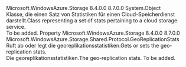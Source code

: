 <Type Name="ServiceStats" FullName="Microsoft.WindowsAzure.Storage.Shared.Protocol.ServiceStats">
  <TypeSignature Language="C#" Value="public sealed class ServiceStats" />
  <TypeSignature Language="ILAsm" Value=".class public auto ansi sealed beforefieldinit ServiceStats extends System.Object" />
  <TypeSignature Language="DocId" Value="T:Microsoft.WindowsAzure.Storage.Shared.Protocol.ServiceStats" />
  <TypeSignature Language="VB.NET" Value="Public NotInheritable Class ServiceStats" />
  <TypeSignature Language="F#" Value="type ServiceStats = class" />
  <AssemblyInfo>
    <AssemblyName>Microsoft.WindowsAzure.Storage</AssemblyName>
    <AssemblyVersion>8.4.0.0</AssemblyVersion>
    <AssemblyVersion>8.7.0.0</AssemblyVersion>
  </AssemblyInfo>
  <Base>
    <BaseTypeName>System.Object</BaseTypeName>
  </Base>
  <Interfaces />
  <Docs>
    <summary>
            <span data-ttu-id="2eaf5-101">Klasse, die einen Satz von Statistiken für einen Cloud-Speicherdienst darstellt.</span><span class="sxs-lookup"><span data-stu-id="2eaf5-101">Class representing a set of stats pertaining to a cloud storage service.</span></span>
            </summary>
    <remarks>To be added.</remarks>
  </Docs>
  <Members>
    <Member MemberName="GeoReplication">
      <MemberSignature Language="C#" Value="public Microsoft.WindowsAzure.Storage.Shared.Protocol.GeoReplicationStats GeoReplication { get; }" />
      <MemberSignature Language="ILAsm" Value=".property instance class Microsoft.WindowsAzure.Storage.Shared.Protocol.GeoReplicationStats GeoReplication" />
      <MemberSignature Language="DocId" Value="P:Microsoft.WindowsAzure.Storage.Shared.Protocol.ServiceStats.GeoReplication" />
      <MemberSignature Language="VB.NET" Value="Public ReadOnly Property GeoReplication As GeoReplicationStats" />
      <MemberSignature Language="F#" Value="member this.GeoReplication : Microsoft.WindowsAzure.Storage.Shared.Protocol.GeoReplicationStats" Usage="Microsoft.WindowsAzure.Storage.Shared.Protocol.ServiceStats.GeoReplication" />
      <MemberType>Property</MemberType>
      <AssemblyInfo>
        <AssemblyName>Microsoft.WindowsAzure.Storage</AssemblyName>
        <AssemblyVersion>8.4.0.0</AssemblyVersion>
        <AssemblyVersion>8.7.0.0</AssemblyVersion>
      </AssemblyInfo>
      <ReturnValue>
        <ReturnType>Microsoft.WindowsAzure.Storage.Shared.Protocol.GeoReplicationStats</ReturnType>
      </ReturnValue>
      <Docs>
        <summary>
            <span data-ttu-id="2eaf5-102">Ruft ab oder legt die georeplikationsstatistiken.</span><span class="sxs-lookup"><span data-stu-id="2eaf5-102">Gets or sets the geo-replication stats.</span></span>
            </summary>
        <value><span data-ttu-id="2eaf5-103">Die georeplikationsstatistiken.</span><span class="sxs-lookup"><span data-stu-id="2eaf5-103">The geo-replication stats.</span></span></value>
        <remarks>To be added.</remarks>
      </Docs>
    </Member>
  </Members>
</Type>